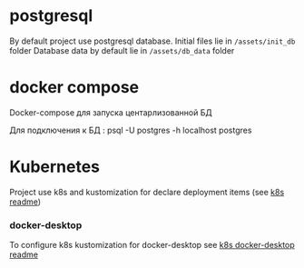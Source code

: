 # postgresql
By default project use postgresql database. 
Initial files lie in `/assets/init_db` folder
Database data by default lie in `/assets/db_data` folder

# docker compose

Docker-compose для запуска центарлизованной БД

Для подключения к БД : psql -U postgres -h localhost postgres

# Kubernetes
Project use k8s and kustomization for declare deployment items (see [k8s readme](k8s/README.md))

### docker-desktop
To configure k8s kustomization for docker-desktop see [k8s docker-desktop readme](k8s/overlays/docker-desktop/README.md)